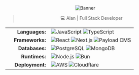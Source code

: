 <div align="center">
  <img src="https://res.cloudinary.com/dzjr3skhe/image/upload/v1694275585/m489eo9cf1101_pvkz0k.jpg" alt="Banner"/>
  
> 💻 Alan | Full Stack Developer

  
  <div align="center">
    <table>
      <tr>
        <td align="right" width="120"><b>Languages:</b></td>
        <td align="left">
          <img alt="JavaScript" src="https://img.shields.io/badge/javascript-%23323330.svg?style=for-the-badge&logo=javascript&logoColor=%23F7DF1E"/>
          <img alt="TypeScript" src="https://img.shields.io/badge/typescript-007ACC?style=for-the-badge&logo=typescript&logoColor=white"/>
        </td>
      </tr>
      <tr>
        <td align="right"><b>Frameworks:</b></td>
        <td align="left">
          <img alt="React" src="https://img.shields.io/badge/react-%2320232a.svg?style=for-the-badge&logo=react&logoColor=%2361DAFB"/>
          <img alt="Next.js" src="https://img.shields.io/badge/next.js-%23000000.svg?style=for-the-badge&logo=nextdotjs&logoColor=white"/>
          <img alt="Payload CMS" src="https://img.shields.io/badge/payloadcms-white?style=for-the-badge&logo=payloadcms&logoColor=black"/>
        </td>
      </tr>
      <tr>
        <td align="right"><b>Databases:</b></td>
        <td align="left">
          <img alt="PostgreSQL" src="https://img.shields.io/badge/postgres-%23336791.svg?style=for-the-badge&logo=postgresql&logoColor=white"/>
          <img alt="MongoDB" src="https://img.shields.io/badge/mongo-%234ea94b.svg?style=for-the-badge&logo=mongodb&logoColor=white"/>
        </td>
      </tr>
      <tr>
        <td align="right"><b>Runtimes:</b></td>
        <td align="left">
          <img alt="Node.js" src="https://img.shields.io/badge/node-43853D?style=for-the-badge&logo=node.js&logoColor=white"/>
          <img alt="Bun" src="https://img.shields.io/badge/bun-00E0FF?style=for-the-badge&logo=bun&logoColor=white&color=333333"/>
        </td>
      </tr>
      <tr>
        <td align="right"><b>Deployment:</b></td>
        <td align="left">
          <img alt="AWS" src="https://img.shields.io/badge/aws-%23FF9900.svg?style=for-the-badge&logo=amazonwebservices&logoColor=white"/>
          <img alt="Cloudflare" src="https://img.shields.io/badge/cloudflare-%23F38020?style=for-the-badge&logo=cloudflare&logoColor=white"/>
        </td>
      </tr>
    </table>
  </div>
</div>
